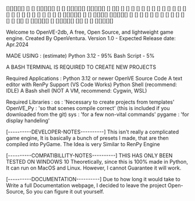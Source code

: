 [][][][][]                                   []          [] [][][][][]
[]      [] [][][][][] [][][][][] []     [][]  []        []  []
[]      [] []      [] []         []    [] []   []      []   []
[]      [] []      [] []         []   []  []    []    []    [][][][][]
[]      [] [][][][]   [][][][][] []  []   []     []  []     []
[]      [] []         []         [] []    []      [][]      []
[][][][][] []         [][][][][] [][]     []       []       [][][][][]

Welcome to OpenVE-2db, A free, Open Source, and lightweight game engine.
Created By OpenVentura.
Version 1.0 - Expected Release date: Apr.2024

MADE USING : (estimate)
  Python 3.12 - 95%
  Bash Script - 5%

A BASH TERMINAL IS REQUIRED TO CREATE NEW PROJECTS

Required Applications :
  Python 3.12 or newer
  OpenVE Source Code
  A text editor with RenPy Support (VS Code Works)
  Python Shell (recommend: IDLE)
  A Bash shell (NOT A VM, recommend: Cygwin, WSL)

Required Libraries :
  os : 'Necessary to create projects from templates'
  OpenVE_Py : 'so that scenes compile correct' (this is included if you downloaded from the git)
  sys : 'for a few non-vital commands'
  pygame : 'for display handeling'


[----------DEVELOPER-NOTES----------]
This isn't really a complicated game engine, It is basically a bunch of presets I made, that are then compiled into PyGame.
The Idea is very Similar to RenPy Engine

[----------COMPATIBILLITY-NOTES----------]
THIS HAS ONLY BEEN TESTED ON WINDOWS 10
Theoretically, since this is 100% made in Python, It can run on MacOS and Linux.
However, I cannot Guarantee it will work.

[----------DOCUMENTATION----------]
Due to how long it would take to Write a full Documentation webpage,
I decided to leave the project Open-Source, So you can figure it out yourself.

